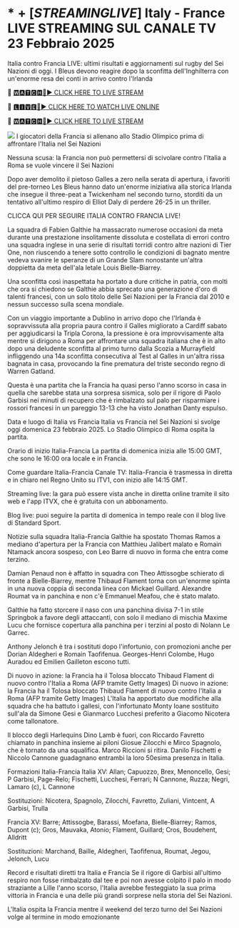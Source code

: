 # $*+[STREAMING LIVE$] Italy - France LIVE STREAMING SUL CANALE TV 23 Febbraio 2025
Italia contro Francia LIVE: ultimi risultati e aggiornamenti sul rugby del Sei Nazioni di oggi. I Bleus devono reagire dopo la sconfitta dell'Inghilterra con un'enorme resa dei conti in arrivo contro l'Irlanda

🔴 [🆆🅰🆃🅲🅷🔴▶️ CLICK HERE TO LIVE STREAM](https://theshowandsportsultrahdlive.blogspot.com/)

🔴 [🅻🅸🆅🅴🔴▶️ CLICK HERE TO WATCH LIVE ONLINE](https://theshowandsportsultrahdlive.blogspot.com/)

🔴 [🆆🅰🆃🅲🅷🔴▶️ CLICK HERE TO LIVE STREAM](https://theshowandsportsultrahdlive.blogspot.com/)

<a href="https://theshowandsportsultrahdlive.blogspot.com/"><img src="https://camo.githubusercontent.com/fba2f80cc16cb7cee92a7b75e9351357b2314df93a82e6b963b2992db1bc504d/68747470733a2f2f65743230736c616d2e6e65742f77702d636f6e74656e742f75706c6f6164732f323031392f31312f4372696348442d4c6976652d437269636b65742d53747265616d696e672d2545322538302539332d57617463682d4c6976652d437269636b65742d4f6e6c696e652d546f6461792e706e67"></a>
I giocatori della Francia si allenano allo Stadio Olimpico prima di affrontare l'Italia nel Sei Nazioni

Nessuna scusa: la Francia non può permettersi di scivolare contro l'Italia a Roma se vuole vincere il Sei Nazioni

Dopo aver demolito il pietoso Galles a zero nella serata di apertura, i favoriti del pre-torneo Les Bleus hanno dato un'enorme iniziativa alla storica Irlanda che insegue il three-peat a Twickenham nel secondo turno, storditi da un tentativo all'ultimo respiro di Elliot Daly di perdere 26-25 in un thriller.

CLICCA QUI PER SEGUIRE ITALIA CONTRO FRANCIA LIVE!

La squadra di Fabien Galthie ha massacrato numerose occasioni da meta durante una prestazione insolitamente dissoluta e costellata di errori contro una squadra inglese in una serie di risultati torridi contro altre nazioni di Tier One, non riuscendo a tenere sotto controllo le condizioni di bagnato mentre vedeva svanire le speranze di un Grande Slam nonostante un'altra doppietta da meta dell'ala letale Louis Bielle-Biarrey.

Una sconfitta così inaspettata ha portato a dure critiche in patria, con molti che ora si chiedono se Galthie abbia sprecato una generazione d'oro di talenti francesi, con un solo titolo delle Sei Nazioni per la Francia dal 2010 e nessun successo sulla scena mondiale.

Con un viaggio importante a Dublino in arrivo dopo che l'Irlanda è sopravvissuta alla propria paura contro il Galles migliorato a Cardiff sabato per aggiudicarsi la Tripla Corona, la pressione è ora improvvisamente alta mentre si dirigono a Roma per affrontare una squadra italiana che è in alto dopo una deludente sconfitta al primo turno dalla Scozia a Murrayfield infliggendo una 14a sconfitta consecutiva al Test al Galles in un'altra rissa bagnata in casa, provocando la fine prematura del triste secondo regno di Warren Gatland.

Questa è una partita che la Francia ha quasi perso l'anno scorso in casa in quella che sarebbe stata una sorpresa sismica, solo per il rigore di Paolo Garbisi nei minuti di recupero che è rimbalzato sul palo per risparmiare i rossori francesi in un pareggio 13-13 che ha visto Jonathan Danty espulso.

Data e luogo di Italia vs Francia
Italia vs Francia nel Sei Nazioni si svolge oggi domenica 23 febbraio 2025. Lo Stadio Olimpico di Roma ospita la partita.

Orario di inizio Italia-Francia
La partita di domenica inizia alle 15:00 GMT, che sono le 16:00 ora locale e in Francia.

Come guardare Italia-Francia
Canale TV: Italia-Francia è trasmessa in diretta e in chiaro nel Regno Unito su ITV1, con inizio alle 14:15 GMT.

Streaming live: la gara può essere vista anche in diretta online tramite il sito web e l'app ITVX, che è gratuita con un abbonamento.

Blog live: puoi seguire la partita di domenica in tempo reale con il blog live di Standard Sport.

Notizie sulla squadra Italia-Francia
Galthie ha spostato Thomas Ramos a mediano d'apertura per la Francia con Matthieu Jalibert malato e Romain Ntamack ancora sospeso, con Leo Barre di nuovo in forma che entra come terzino.

Damian Penaud non è affatto in squadra con Theo Attissogbe schierato di fronte a Bielle-Biarrey, mentre Thibaud Flament torna con un'enorme spinta in una nuova coppia di seconda linea con Mickael Guillard. Alexandre Roumat va in panchina e non c'è Emmanuel Meafou, che è stato malato.

Galthie ha fatto storcere il naso con una panchina divisa 7-1 in stile Springbok a favore degli attaccanti, con solo il mediano di mischia Maxime Lucu che fornisce copertura alla panchina per i terzini al posto di Nolann Le Garrec.

Anthony Jelonch è tra i sostituti dopo l'infortunio, con promozioni anche per Dorian Aldegheri e Romain Taofifenua. Georges-Henri Colombe, Hugo Auradou ed Emilien Gailleton escono tutti.

Di nuovo in azione: la Francia ha il Tolosa bloccato Thibaud Flament di nuovo contro l'Italia a Roma (AFP tramite Getty Images)
Di nuovo in azione: la Francia ha il Tolosa bloccato Thibaud Flament di nuovo contro l'Italia a Roma (AFP tramite Getty Images)
L'Italia ha apportato due modifiche alla squadra che ha battuto i gallesi, con l'infortunato Monty Ioane sostituito sull'ala da Simone Gesi e Gianmarco Lucchesi preferito a Giacomo Nicotera come tallonatore.

Il blocco degli Harlequins Dino Lamb è fuori, con Riccardo Favretto chiamato in panchina insieme ai piloni Giosue Zilocchi e Mirco Spagnolo, che è tornato da una squalifica. Marco Riccioni si ritira. Danilo Fischetti e Niccolo Cannone guadagnano entrambi la loro 50esima presenza in Italia.

Formazioni Italia-Francia
Italia XV: Allan; Capuozzo, Brex, Menoncello, Gesi; P Garbisi, Page-Relo; Fischetti, Lucchesi, Ferrari; N Cannone, Ruzza; Negri, Lamaro (c), L Cannone

Sostituzioni: Nicotera, Spagnolo, Zilocchi, Favretto, Zuliani, Vintcent, A Garbisi, Trulla

Francia XV: Barre; Attissogbe, Barassi, Moefana, Bielle-Biarrey; Ramos, Dupont (c); Gros, Mauvaka, Atonio; Flament, Guillard; Cros, Boudehent, Alldritt

Sostituzioni: Marchand, Baille, Aldegheri, Taofifenua, Roumat, Jegou, Jelonch, Lucu

Record e risultati diretti tra Italia e Francia
Se il rigore di Garbisi all'ultimo respiro non fosse rimbalzato dal tee e poi non avesse colpito il palo in modo straziante a Lille l'anno scorso, l'Italia avrebbe festeggiato la sua prima vittoria in Francia e una delle più grandi sorprese nella storia del Sei Nazioni.

L'Italia ospita la Francia mentre il weekend del terzo turno del Sei Nazioni volge al termine in modo emozionante
